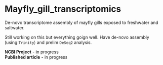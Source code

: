 # Mayfly_gill_transcriptomics  
De-novo transcriptome assembly of mayfly gills exposed to freshwater and saltwater.  
  
Still working on this but everything goign well. Have de-novo assembly (using `Trinity`) and prelim `DeSeq2` analysis.  
  
**NCBI Project** - in progress  
**Published article** - in progress  